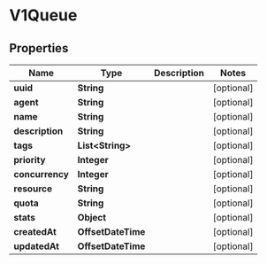 

# V1Queue


## Properties

Name | Type | Description | Notes
------------ | ------------- | ------------- | -------------
**uuid** | **String** |  |  [optional]
**agent** | **String** |  |  [optional]
**name** | **String** |  |  [optional]
**description** | **String** |  |  [optional]
**tags** | **List&lt;String&gt;** |  |  [optional]
**priority** | **Integer** |  |  [optional]
**concurrency** | **Integer** |  |  [optional]
**resource** | **String** |  |  [optional]
**quota** | **String** |  |  [optional]
**stats** | **Object** |  |  [optional]
**createdAt** | **OffsetDateTime** |  |  [optional]
**updatedAt** | **OffsetDateTime** |  |  [optional]



